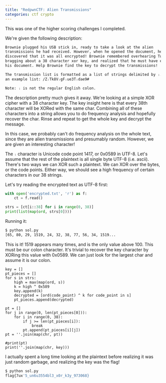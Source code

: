 ```yaml
---
title: "RedpwnCTF: Alien Transmissions"
categories: ctf crypto
---
```


This was one of the higher scoring challenges I completed.

We're given the following description:

```txt
Brownie plugged his USB stick in, ready to take a look at the alien
transmissions he had received. However, when he opened the document, he
discovered that it was all encrypted! Brownie remembered overhearing Tux
bragging about a 38 character xor key, and realized that he must have encrypted
his document. Help Brownie find the key to decrypt the transmissions!

The transmission list is formatted as a list of strings delimited by ։. Here's
an example list: /Z։Tk8V։gF։ue3T։dae9#

Note: ։ is not the regular English colon.
```

The description pretty much gives it away. We're looking at a simple XOR cipher
with a 38 character key. The key insight here is that every 38th character will
be XORed with the same char. Combining all of these characters into a string
allows you to do frequency analysis and hopefully recover the char. Rinse and
repeat to get the whole key and decrypt the message.

In this case, we probably can't do frequency analysis on the whole text, since
they are alien transmissions and presumably random. However, we are given an
interesting character!

The `։` character is Unicode code point 1417, or 0x0589 in UTF-8. Let's assume
that the rest of the plaintext is all single byte UTF-8 (i.e. ascii). There's
two ways we can XOR such a plaintext. We can XOR over the bytes, or the code
points. Either way, we should see a high frequency of certain characters in our
38 strings.

Let's try reading the encrypted text as UTF-8 first:

```python
with open('encrypted.txt', 'r') as f:
    ct = f.read()

strs = [ct[i::38] for i in range(0, 38)]
print(list(map(ord, strs[0])))
```

Running it:

```sh
$ python sol.py
[65, 80, 29, 1519, 24, 32, 38, 77, 56, 34, 1519...
```

This is it! 1519 appears many times, and is the only value above 100. This must
be our colon character. It's trivial to recover the key character by XORing this
value with 0x0589. We can just look for the largest char and assume it is our
colon.

```
key = []
pt_pieces = []
for s in strs:
    high = max(map(ord, s))
    k = high ^ 0x589
    key.append(k)
    decrypted = [ord(code_point) ^ k for code_point in s]
    pt_pieces.append(decrypted)

pt = []
for j in range(0, len(pt_pieces[0])):
    for i in range(0, 38):
        if j >= len(pt_pieces[i]):
            break
        pt.append(pt_pieces[i][j])
pt = ''.join(map(chr, pt))

#print(pt)
print(''.join(map(chr, key)))
```

I actually spent a long time looking at the plaintext before realizing it was
just random garbage, and realizing the key was the flag!

```sh
$ python sol.py
flag{7ux'5_un6u3554bl3_x0r_k3y_973068}
```
